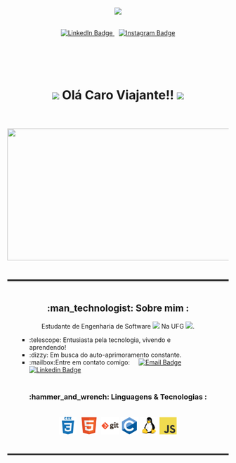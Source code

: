 <div id="header" align="center" style="padding-top: 20px; padding-bottom: 20px;">
  <img src="https://media.giphy.com/media/M9gbBd9nbDrOTu1Mqx/giphy.gif" width="100"/>
</div>

<div id="badges" align="center" style="padding-top: 10px; padding-bottom: 20px;">
  <a href="https://www.linkedin.com/in/marcello-ronald-silva-121086258/" style="margin-right: 10px;">
    <img src="https://img.shields.io/badge/LinkedIn-blue?style=for-the-badge&logo=linkedin&logoColor=white" alt="LinkedIn Badge"/>
  </a>
  <a href="https://www.instagram.com/mronald-js">
    <img src="https://img.shields.io/badge/Instagram-red?style=for-the-badge&logo=instagram&logoColor=white" alt="Instagram Badge"/>
  </a>
</div>

<div id="profile-views" align="center" style="padding-bottom: 20px;">
  <img src="https://komarev.com/ghpvc/?username=mronald-js&style=flat-square&color=blue" alt=""/>
</div>

<h1 align="center" style="padding-top: 20px; padding-bottom: 20px;">
  <img src="https://media.giphy.com/media/l0IykOPjEJopboxWw/giphy.gif" width="50px"/>
  Olá Caro Viajante!!
  <img src="https://media.giphy.com/media/l0IykOPjEJopboxWw/giphy.gif" width="50px"/>
</h1>

<div align="center" style="padding-top: 20px; padding-bottom: 20px;">
  <img src="https://media.giphy.com/media/dWesBcTLavkZuG35MI/giphy.gif" width="600" height="300"/>
</div>

<hr style="border-top: 3px solid #333; margin-top: 20px; margin-bottom: 20px;">

<h2 align="center" style="padding-top: 20px;">:man_technologist: Sobre mim :</h2>
<p align="center">
  Estudante de Engenharia de Software <img src="https://media.giphy.com/media/WUlplcMpOCEmTGBtBW/giphy.gif" width="30"> Na UFG <img src="https://media.giphy.com/media/9vUxZ9ShOIb6B2b3ij/giphy.gif" width="30"/>.
  <br>
  <ul align="left" style="list-style-type: square; padding-left: 50px; padding-right: 50px;">
    <li>:telescope: Entusiasta pela tecnologia, vivendo e aprendendo!</li>
    <li>:dizzy: Em busca do auto-aprimoramento constante.</li>
    <li text="center">:mailbox:Entre em contato comigo: &nbsp;&nbsp;&nbsp;&nbsp;<a href="mailto:mronaldjs@gmail.com"><img src="https://img.shields.io/badge/Gmail-D14836?style=for-the-badge&logo=gmail&logoColor=white" alt="Email Badge"/></a><a href="https://www.linkedin.com/in/marcello-ronald-silva-121086258/"><img src="https://img.shields.io/badge/LinkedIn-0077B5?style=for-the-badge&logo=linkedin&logoColor=white" alt="Linkedin Badge"/></a></li>
  </ul>
</p>

<h3 align="center" style="padding-top: 20px;">:hammer_and_wrench: Linguagens & Tecnologias :</h3>
<div align="center" style="padding-top: 20px; padding-bottom: 20px;">
  <img src="https://github.com/devicons/devicon/blob/master/icons/css3/css3-plain-wordmark.svg"  title="CSS3" alt="CSS" width="40" height="40"/>&nbsp;
  <img src="https://github.com/devicons/devicon/blob/master/icons/html5/html5-original.svg" title="HTML5" alt="HTML" width="40" height="40"/>&nbsp;
  <img src="https://github.com/devicons/devicon/blob/master/icons/git/git-original-wordmark.svg" title="Git" alt="Git" width="40" height="40"/>
  <img src="https://github.com/devicons/devicon/blob/master/icons/c/c-original.svg" title="C" alt="C" width="40" height="40"/>
  <img src="https://github.com/devicons/devicon/blob/master/icons/linux/linux-original.svg" title="Linux" alt="Linux" width="40" height="40"/>
  <img src="https://github.com/devicons/devicon/blob/master/icons/javascript/javascript-original.svg" title="JavaScript" alt="JavaScript" width="40" height="40"/>
</div>

<hr style="border-top: 3px solid #333; margin-top: 20px; margin-bottom: 20px;">
